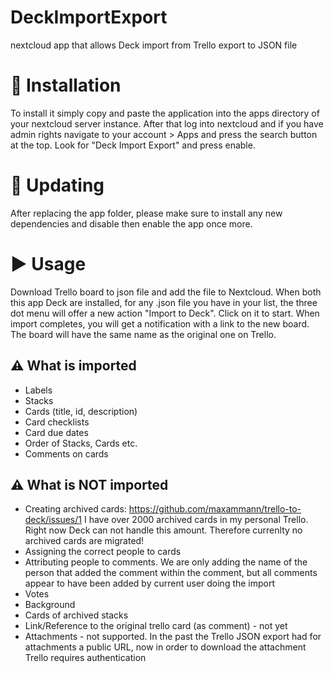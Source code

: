 # DeckImportExport
nextcloud app that allows Deck import from Trello export to JSON file

# :rocket: Installation

To install it simply copy and paste the application into the apps directory of your nextcloud server instance. 
After that log into nextcloud and if you have admin rights navigate to your account > Apps and press the search button at the top.
Look for "Deck Import Export" and press enable. 

# :arrows_counterclockwise: Updating

After replacing the app folder, please make sure to install any new dependencies and disable then enable the app once more.

# :arrow_forward: Usage

Download Trello board to json file and add the file to Nextcloud. When both this app Deck are installed, for any .json file you have in your list, the three dot menu will offer a new action "Import to Deck". Click on it to start. When import completes, you will get a notification with a link to the new board. The board will have the same name as the original one on Trello.

## :warning: What is imported

* Labels
* Stacks
* Cards (title, id, description)
* Card checklists
* Card due dates
* Order of Stacks, Cards etc.
* Comments on cards

## :warning: What is NOT imported

* Creating archived cards: https://github.com/maxammann/trello-to-deck/issues/1
  I have over 2000 archived cards in my personal Trello. Right now Deck can not handle this amount. Therefore currenlty no archived cards are migrated!
* Assigning the correct people to cards
* Attributing people to comments. We are only adding the name of the person that added the comment within the comment, but all comments appear to have been added by current user doing the import
* Votes
* Background
* Cards of archived stacks
* Link/Reference to the original trello card (as comment) - not yet
* Attachments - not supported. In the past the Trello JSON export had for attachments a public URL, now in order to download the attachment Trello requires authentication
